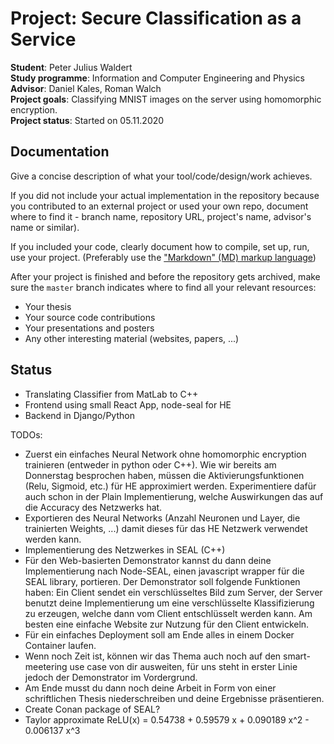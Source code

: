 # Project: Secure Classification as a Service
**Student**:         Peter Julius Waldert  
**Study programme**: Information and Computer Engineering and Physics  
**Advisor**:         Daniel Kales, Roman Walch  
**Project goals**:   Classifying MNIST images on the server using homomorphic encryption.  
**Project status**:  Started on 05.11.2020

## Documentation
Give a concise description of what your tool/code/design/work achieves.

If you did not include your actual implementation in the repository because you
contributed to an external project or used your own repo, document where to find it - 
branch name, repository URL, project's name, advisor's name or similar).

If you included your code, clearly document how to compile, set up, run, use your project.
(Preferably use the ["Markdown" (MD) markup language](https://help.github.com/articles/markdown-basics/))

After your project is finished and before the repository gets archived, make sure the
`master` branch indicates where to find all your relevant resources:

- Your thesis
- Your source code contributions
- Your presentations and posters
- Any other interesting material (websites, papers, ...)

## Status
- Translating Classifier from MatLab to C++
- Frontend using small React App, node-seal for HE
- Backend in Django/Python

TODOs:
- Zuerst ein einfaches Neural Network ohne homomorphic encryption trainieren (entweder in python oder C++). 
    Wie wir bereits am Donnerstag besprochen haben, müssen die Aktivierungsfunktionen (Relu, Sigmoid, etc.)
    für HE approximiert werden. Experimentiere dafür auch schon in der Plain Implementierung, welche Auswirkungen
    das auf die Accuracy des Netzwerks hat.
- Exportieren des Neural Networks (Anzahl Neuronen und Layer, die trainierten Weights, ...)
    damit dieses für das HE Netzwerk verwendet werden kann.
- Implementierung des Netzwerkes in SEAL (C++)
- Für den Web-basierten Demonstrator kannst du dann deine Implementierung nach Node-SEAL,
    einen javascript wrapper für die SEAL library, portieren. Der Demonstrator soll folgende Funktionen haben:
    Ein Client sendet ein verschlüsseltes Bild zum Server, der Server benutzt deine Implementierung
    um eine verschlüsselte Klassifizierung zu erzeugen, welche dann vom Client entschlüsselt werden kann.
    Am besten eine einfache Website zur Nutzung für den Client entwickeln.
- Für ein einfaches Deployment soll am Ende alles in einem Docker Container laufen.
- Wenn noch Zeit ist, können wir das Thema auch noch auf den smart-meetering use case von dir ausweiten,
    für uns steht in erster Linie jedoch der Demonstrator im Vordergrund.
- Am Ende musst du dann noch deine Arbeit in Form von einer schriftlichen Thesis niederschreiben
    und deine Ergebnisse präsentieren. 
- Create Conan package of SEAL?
- Taylor approximate ReLU(x) = 0.54738 + 0.59579 x + 0.090189 x^2 - 0.006137 x^3

